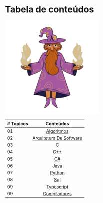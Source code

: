 # Tabela de conteúdos

<img src="../img/semfundo.png" width="300" height="300">

|# Topicos| Conteúdos                                                |
|------|:---------------------------------------------------------:|
| 01  |  [Algoritmos](./c/README.md)|
| 02  |  [Arquitetura De Software](./cpp/README.md)|
| 03  |  [C](./c/README.md)|
| 04  |  [C++](./c++/README.md)|
| 05  |  [C#](./csharp/README.md)|
| 06  |  [Java](./java/README.md)|
| 07  |  [Python](./python/README.md)|
| 08  |  [Sql](./sql/README.md)|
| 09  |  [Typescript](./typescript/README.md)|
| 09  |  [Compiladores](./compiladores/README.md)|